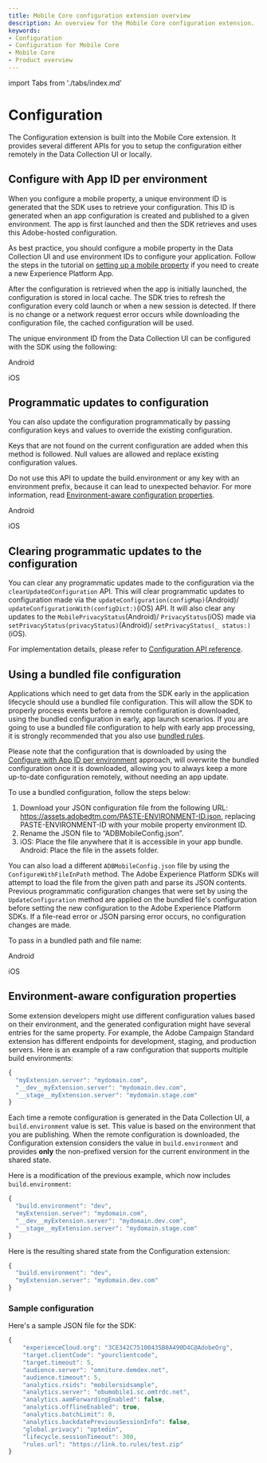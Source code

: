 ```yaml
---
title: Mobile Core configuration extension overview
description: An overview for the Mobile Core configuration extension.
keywords:
- Configuration
- Configuration for Mobile Core
- Mobile Core
- Product overview
---
```


import Tabs from './tabs/index.md'

# Configuration

The Configuration extension is built into the Mobile Core extension. It provides several different APIs for you to setup the configuration either remotely in the Data Collection UI or locally.

## Configure with App ID per environment

When you configure a mobile property, a unique environment ID is generated that the SDK uses to retrieve your configuration. This ID is generated when an app configuration is created and published to a given environment. The app is first launched and then the SDK retrieves and uses this Adobe-hosted configuration.

<InlineAlert variant="success" slots="text"/>

As best practice, you should configure a mobile property in the Data Collection UI and use environment IDs to configure your application. Follow the steps in the tutorial on [setting up a mobile property](../../getting-started/create-a-mobile-property.md) if you need to create a new Experience Platform App.

After the configuration is retrieved when the app is initially launched, the configuration is stored in local cache. The SDK tries to refresh the configuration every cold launch or when a new session is detected. If there is no change or a network request error occurs while downloading the configuration file, the cached configuration will be used.

The unique environment ID from the Data Collection UI can be configured with the SDK using the following:

<TabsBlock orientation="horizontal" slots="heading, content" repeat="2"/>

Android

<Tabs query="platform=android&task=configure"/>

iOS

<Tabs query="platform=ios&task=configure"/>

## Programmatic updates to configuration

You can also update the configuration programmatically by passing configuration keys and values to override the existing configuration.

<InlineAlert variant="info" slots="text"/>

Keys that are not found on the current configuration are added when this method is followed. Null values are allowed and replace existing configuration values.

<InlineAlert variant="warning" slots="text"/>

Do not use this API to update the build.environment or any key with an environment prefix, because it can lead to unexpected behavior. For more information, read [Environment-aware configuration properties](#environment-aware-configuration-properties).

<TabsBlock orientation="horizontal" slots="heading, content" repeat="2"/>

Android

<Tabs query="platform=android&task=update"/>

iOS

<Tabs query="platform=ios&task=update"/>

<!--- React Native

<Tabs query="platform=react-native&task=update"/>

Flutter

<Tabs query="platform=flutter&task=update"/> --->

## Clearing programmatic updates to the configuration

You can clear any programmatic updates made to the configuration via the `clearUpdatedConfiguration` API. This will clear programmatic updates to configuration made via the `updateConfiguration(configMap)`(Android)/ `updateConfigurationWith(configDict:)`(iOS) API. It will also clear any updates to the `MobilePrivacyStatus`(Android)/ `PrivacyStatus`(iOS)  made via `setPrivacyStatus(privacyStatus)`(Android)/ `setPrivacyStatus(_ status:)`(iOS).

For implementation details, please refer to [Configuration API reference](./api-reference.md#clearUpdatedConfiguration).

## Using a bundled file configuration

Applications which need to get data from the SDK early in the application lifecycle should use a bundled file configuration. This will allow the SDK to properly process events before a remote configuration is downloaded, using the bundled configuration in early, app launch scenarios. If you are going to use a bundled file configuration to help with early app processing, it is strongly recommended that you also use [bundled rules](../rules-engine/index.md#using-bundled-rules).

<InlineAlert variant="info" slots="text"/>

Please note that the configuration that is downloaded by using the [Configure with App ID per environment](#configure-with-app-id-per-environment) approach, will overwrite the bundled configuration once it is downloaded, allowing you to always keep a more up-to-date configuration remotely, without needing an app update.

To use a bundled configuration, follow the steps below:

1. Download your JSON configuration file from the following URL: https://assets.adobedtm.com/PASTE-ENVIRONMENT-ID.json, replacing PASTE-ENVIRONMENT-ID with your mobile property environment ID.
2. Rename the JSON file to “ADBMobileConfig.json”.
3. iOS: Place the file anywhere that it is accessible in your app bundle.
   Android: Place the file in the assets folder.

You can also load a different `ADBMobileConfig.json` file by using the `ConfigureWithFileInPath` method. The Adobe Experience Platform SDKs will attempt to load the file from the given path and parse its JSON contents. Previous programmatic configuration changes that were set by using the `UpdateConfiguration` method are applied on the bundled file's configuration before setting the new configuration to the Adobe Experience Platform SDKs. If a file-read error or JSON parsing error occurs, no configuration changes are made.

To pass in a bundled path and file name:

<TabsBlock orientation="horizontal" slots="heading, content" repeat="2"/>

Android

<Tabs query="platform=android&task=bundle"/>

iOS

<Tabs query="platform=ios&task=bundle"/>

## Environment-aware configuration properties

Some extension developers might use different configuration values based on their environment, and the generated configuration might have several entries for the same property. For example, the Adobe Campaign Standard extension has different endpoints for development, staging, and production servers. Here is an example of a raw configuration that supports multiple build environments:

```javascript
{
  "myExtension.server": "mydomain.com",
  "__dev__myExtension.server": "mydomain.dev.com",
  "__stage__myExtension.server": "mydomain.stage.com"
}
```

<InlineAlert variant="success" slots="text"/>

Each time a remote configuration is generated in the Data Collection UI, a `build.environment` value is set. This value is based on the environment that you are publishing. When the remote configuration is downloaded, the Configuration extension considers the value in `build.environment` and provides **only** the non-prefixed version for the current environment in the shared state.

Here is a modification of the previous example, which now includes `build.environment`:

```javascript
{
  "build.environment": "dev",
  "myExtension.server": "mydomain.com",
  "__dev__myExtension.server": "mydomain.dev.com",
  "__stage__myExtension.server": "mydomain.stage.com"
}
```

Here is the resulting shared state from the Configuration extension:

```javascript
{
  "build.environment": "dev",
  "myExtension.server": "mydomain.dev.com"  
}
```

### Sample configuration

Here's a sample JSON file for the SDK:

```javascript
{
    "experienceCloud.org": "3CE342C75100435B0A490D4C@AdobeOrg",  
    "target.clientCode": "yourclientcode",  
    "target.timeout": 5,  
    "audience.server": "omniture.demdex.net",  
    "audience.timeout": 5,  
    "analytics.rsids": "mobilersidsample",  
    "analytics.server": "obumobile1.sc.omtrdc.net",  
    "analytics.aamForwardingEnabled": false,  
    "analytics.offlineEnabled": true,  
    "analytics.batchLimit": 0,  
    "analytics.backdatePreviousSessionInfo": false,
    "global.privacy": "optedin",  
    "lifecycle.sessionTimeout": 300,  
    "rules.url": "https://link.to.rules/test.zip"
}
```
